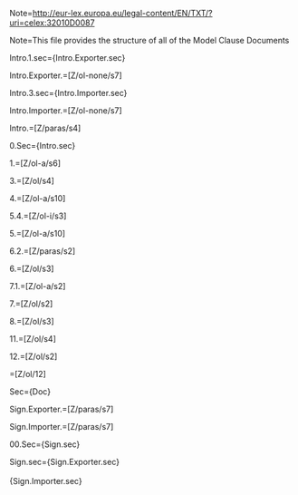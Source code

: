 Note=http://eur-lex.europa.eu/legal-content/EN/TXT/?uri=celex:32010D0087

Note=This file provides the structure of all of the Model Clause Documents

Intro.1.sec={Intro.Exporter.sec}

Intro.Exporter.=[Z/ol-none/s7]

Intro.3.sec={Intro.Importer.sec}

Intro.Importer.=[Z/ol-none/s7]

Intro.=[Z/paras/s4]

0.Sec={Intro.sec}

1.=[Z/ol-a/s6]

3.=[Z/ol/s4]

4.=[Z/ol-a/s10]

5.4.=[Z/ol-i/s3]

5.=[Z/ol-a/s10]

6.2.=[Z/paras/s2]

6.=[Z/ol/s3]

7.1.=[Z/ol-a/s2]

7.=[Z/ol/s2]

8.=[Z/ol/s3]

11.=[Z/ol/s4]

12.=[Z/ol/s2]

=[Z/ol/12]

Sec={Doc}

Sign.Exporter.=[Z/paras/s7]

Sign.Importer.=[Z/paras/s7]

00.Sec={Sign.sec}

Sign.sec={Sign.Exporter.sec}<br><br>{Sign.Importer.sec}